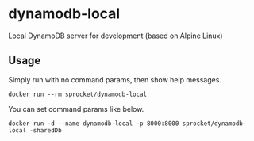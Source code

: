 # dynamodb-local

Local DynamoDB server for development (based on Alpine Linux)

## Usage

Simply run with no command params, then show help messages.

`docker run --rm sprocket/dynamodb-local`

You can set command params like below.

`docker run -d --name dynamodb-local -p 8000:8000 sprocket/dynamodb-local -sharedDb`
